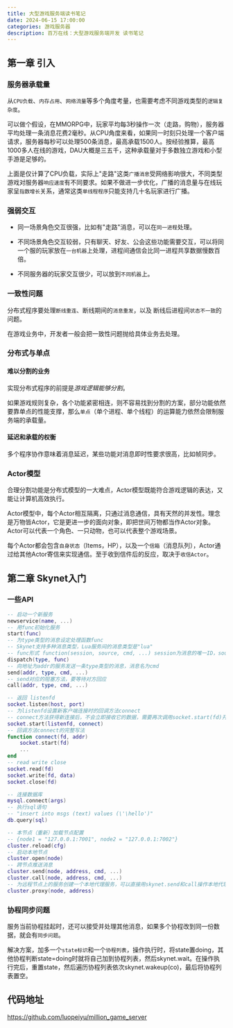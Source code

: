 ```yaml
---
title: 大型游戏服务端读书笔记
date: 2024-06-15 17:00:00
categories: 游戏服务器
description: 百万在线：大型游戏服务端开发 读书笔记
---
```


## 第一章 引入

### 服务器承载量

从`CPU负载`、`内存占用`、`网络流量`等多个角度考量，也需要考虑不同游戏类型的`逻辑复杂度`。

可以做个假设，在MMORPG中，玩家平均每3秒操作一次（走路，购物），服务器平均处理一条消息花费2毫秒。从CPU角度来看，如果同一时刻只处理一个客户端请求，服务器每秒可以处理500条消息，最高承载1500人。按经验推算，最高1000多人在线的游戏，DAU大概是三五千，这种承载量对于多数独立游戏和小型手游是足够的。

上面是仅计算了CPU负载，实际上"走路"这类`广播消息`受网络影响很大，不同类型游戏对服务器`响应速度`有不同要求。如果不做进一步优化，广播的消息量与在线玩家呈`指数增长`关系，通常这类`单线程程序`只能支持几十名玩家进行广播。

### 强弱交互

* 同一场景角色交互很强，比如有"走路"消息，可以在`同一进程`处理。

* 不同场景角色交互较弱，只有聊天、好友、公会这些功能需要交互，可以将同一个服的玩家放在`一台机器`上处理，进程间通信会比同一进程共享数据慢数百倍。

* 不同服务器的玩家交互很少，可以放到`不同机器`上。

### 一致性问题

分布式程序要处理`断线重连`、断线期间的`消息重发`，以及 断线后进程间`状态不一致`的问题。

在游戏业务中，开发者一般会把一致性问题抛给具体业务去处理。

### 分布式与单点

#### 难以分割的业务

实现分布式程序的前提是*游戏逻辑能够分割*。

如果游戏规则复杂，各个功能紧密相连，则不容易找到分割的方案，部分功能依然要靠单点的性能支撑，那么`单点`（单个进程、单个线程）的运算能力依然会限制服务端的承载量。

#### 延迟和承载的权衡

多个程序协作意味着消息延迟，某些功能对消息即时性要求很高，比如帧同步。

### Actor模型

合理分割功能是分布式模型的一大难点，Actor模型既能符合游戏逻辑的表达，又能让计算机高效执行。

Actor模型中，每个Actor相互隔离，只通过消息通信，具有天然的并发性。理念是万物皆Actor，它是更进一步的面向对象，即把世间万物都当作Actor对象。Actor可以代表一个角色、一只动物，也可以代表整个游戏场景。

每个Actor都会包含`自身状态`（Items，HP），以及一个`信箱`（消息队列），Actor通过给其他Actor寄信来实现通信。至于收到信件后的反应，取决于`收信Actor`。

## 第二章 Skynet入门

### 一些API

``` lua 基础API
-- 启动一个新服务
newservice(name, ...) 
-- 用func初始化服务
start(func) 
-- 为type类型的消息设定处理函数func
-- Skynet支持多种消息类型，Lua服务间的消息类型是"lua"
-- func形式 function(session, source, cmd, ...) session为消息的唯一ID，source为发送消息的服务地址，cmd代表消息名
dispatch(type, func) 
-- 向地址为addr的服务发送一条type类型的消息，消息名为cmd
send(addr, type, cmd, ...)
-- send对应的阻塞方法，要等待对方回应
call(addr, type, cmd, ...)
```

``` lua 网络API
-- 返回 listenfd
socket.listen(host, port)
-- 为listenfd设置新客户端连接时的回调方法connect
-- connect方法获得新连接后，不会立即接收它的数据，需要再次调用socket.start(fd)开始接受
socket.start(listenfd, connect)
-- 回调方法connect的完整写法
function connect(fd, addr)
    socket.start(fd)
    ...
end
-- read write close
socket.read(fd)
socket.write(fd, data)
socket.close(fd)
```

``` lua 数据库API
-- 连接数据库
mysql.connect(args)
-- 执行sql语句
-- "insert into msgs (text) values (\'\hello')"
db.query(sql)
```

``` lua 集群API
-- 本节点（重新）加载节点配置
-- {node1 = "127.0.0.1:7001", node2 = "127.0.0.1:7002"}
cluster.reload(cfg)
-- 启动本地节点
cluster.open(node)
-- 跨节点推送消息
cluster.send(node, address, cmd, ...)
cluster.call(node, address, cmd, ...)
-- 为远程节点上的服务创建一个本地代理服务，可以直接用skynet.send和call操作本地代理
cluster.proxy(node, address)
```

### 协程同步问题

服务当前协程挂起时，还可以接受并处理其他消息，如果多个协程改到同一份数据，就会有`同步问题`。

解决方案，加多一个`state标识`和一个`协程列表`，操作执行时，将state置doing，其他协程判断state=doing时就将自己加到协程列表，然后skynet.wait。在操作执行完后，重置state，然后遍历协程列表依次skynet.wakeup(co)，最后将协程列表置空。

## 代码地址

https://github.com/luopeiyu/million_game_server